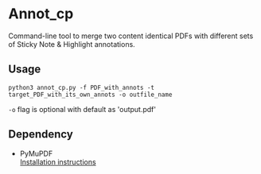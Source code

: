 # Annot_cp
Command-line tool to merge two content identical PDFs with different sets of  Sticky Note &amp; Highlight annotations.

## Usage 
```
python3 annot_cp.py -f PDF_with_annots -t target_PDF_with_its_own_annots -o outfile_name
```

`-o` flag is optional with default as 'output.pdf'

## Dependency
* PyMuPDF \
[Installation instructions](https://github.com/pymupdf/PyMuPDF#installation)
